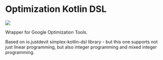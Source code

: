 # Optimization Kotlin DSL

![](https://github.com/bartlomiejkrawczyk/optimization-kotlin-dsl/actions/workflows/build.yml/badge.svg)

Wrapper for Google Optimization Tools.

Based on io.justdevit simplex-kotlin-dsl library - but this one supports not just linear programming, but also integer
programming and mixed integer programming.
